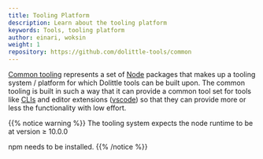 ```yaml
---
title: Tooling Platform
description: Learn about the tooling platform
keywords: Tools, tooling platform 
author: einari, woksin
weight: 1
repository: https://github.com/dolittle-tools/common
---
```


[Common tooling](https://www.github.com/dolittle-tools/common) represents a set of [Node](https://nodejs.org/) packages that makes up a tooling system / platform for which Dolittle tools can be built upon.
The common tooling is built in such a way that it can provide a common tool set for tools like [CLIs](https://www.github.com/dolittle-tools/cli) and editor extensions ([vscode](https://www.github.com/dolittle-tools/vscode)) so that they can provide more or less the functionality with low effort.

{{% notice warning %}}
The tooling system expects the node runtime to be at version ≥ 10.0.0

npm needs to be installed.
{{% /notice %}}
